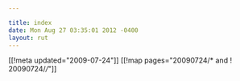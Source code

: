 ```yaml
---

title: index
date: Mon Aug 27 03:35:01 2012 -0400
layout: rut
---
```


[[!meta updated="2009-07-24"]]
[[!map pages="20090724/* and ! 20090724/*/*"]]
